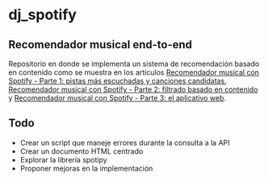 # dj_spotify

## Recomendador musical end-to-end

Repositorio en donde se implementa un sistema de recomendación basado en contenido como se muestra en los artículos [Recomendador musical con Spotify - Parte 1: pistas más escuchadas y canciones candidatas](https://www.codificandobits.com/blog/tutorial-recomendador-musical-parte-1-pistas-mas-escuchadas-y-candidatas/), [Recomendador musical con Spotify - Parte 2: filtrado basado en contenido](https://www.codificandobits.com/blog/tutorial-recomendador-musical-parte-2-filtrado-basado-en-contenido/) y [Recomendador musical con Spotify - Parte 3: el aplicativo web](https://www.codificandobits.com/blog/tutorial-recomendador-musical-parte-3-aplicativo-web/).

## Todo
- Crear un script que maneje errores durante la consulta a la API
- Crear un documento HTML centrado
- Explorar la librería spotipy
- Proponer mejoras en la implementación